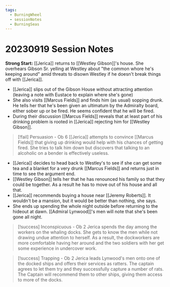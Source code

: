 ```yaml
---
tags:
  - BurningWheel
  - sessionNotes
  - BurningSeas
---
```

# 20230919 Session Notes
**Strong Start:** [[Jerica]] returns to [[Westley Gibson]]'s house.  She overhears Gibson Sr. yelling at Westley about "the common whore he's keeping around" amid threats to disown Westley if he doesn't break things off with [[Jerica]].
- [[Jerica]] slips out of the Gibson House without attracting attention (leaving a note with Eustace to explain where she's gone)
- She also visits [[Marcus Fields]] and finds him (as usual) sopping drunk.  He tells her that he's been given an ultimatum by the Admiralty board, either sober up or be fired.  He seems confident that he will be fired.
- During their discussion [[Marcus Fields]] reveals that at least part of his drinking problem is rooted in [[Jerica]] rejecting him for [[Westley Gibson]].
> [!fail] Persuasion - Ob 6 
> [[Jerica]] attempts to convince [[Marcus Fields]] that giving up drinking would help with his chances of getting fired.  She tries to talk him down but discovers that talking to an alcoholic on a bender is effectively useless.
- [[Jerica]] decides to head back to Westley's to see if she can get some tea and a blanket for a very drunk [[Marcus Fields]] and returns just in time to see the argument end.
- [[Westley Gibson]] tells her that he has renounced his family so that they could be together.  As a result he has to move out of his house and all that.
- [[Jerica]] recommends buying a house near [[Jeremy Roberts]].  It wouldn't be a mansion, but it would be better than nothing, she says.
- She ends up spending the whole night outside before returning to the hideout at dawn.  [[Admiral Lynwood]]'s men will note that she's been gone all night.
> [!success] Inconspicuous - Ob 2 
> Jerica spends the day among the workers on the whaling docks.  She gets to know the men while not drawing undue attention to herself.  As a result, the dockworkers are more comfortable having her around and the two soldiers with her get some experience in undercover work.

> [!success] Trapping - Ob 2 
> Jerica leads Lynwood's men onto one of the docked ships and offers their services as ratters.  The captain agrees to let them try and they successfully capture a number of rats.  The Captain will recommend them to other ships, giving them access to more of the docks.

